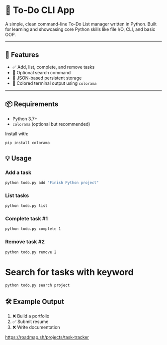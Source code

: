 # 📝 To-Do CLI App

A simple, clean command-line To-Do List manager written in Python. Built for learning and showcasing core Python skills like file I/O, CLI, and basic OOP.

---

## 🚀 Features

- ✅ Add, list, complete, and remove tasks
- 🔎 Optional search command
- 📂 JSON-based persistent storage
- 🎨 Colored terminal output using `colorama`

---

## 📦 Requirements

- Python 3.7+
- `colorama` (optional but recommended)

Install with:
```bash
pip install colorama
```
## 💡 Usage

### Add a task
```bash
python todo.py add "Finish Python project" 
```
### List tasks
```bash
python todo.py list
```
### Complete task #1
```bash
python todo.py complete 1
```
### Remove task #2
```bash
python todo.py remove 2
```
# Search for tasks with keyword
```bash
python todo.py search project
```
## 🛠 Example Output
1. ❌ Build a portfolio
2. ✅ Submit resume
3. ❌ Write documentation


https://roadmap.sh/projects/task-tracker
